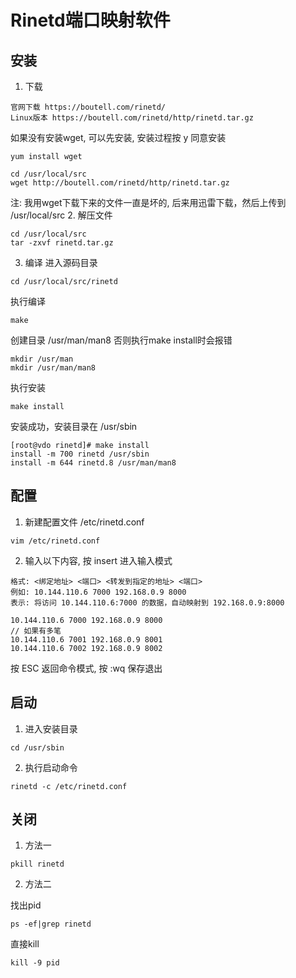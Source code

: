 # Rinetd端口映射软件



## 安装

1. 下载
```
官网下载 https://boutell.com/rinetd/ 
Linux版本 https://boutell.com/rinetd/http/rinetd.tar.gz
```
如果没有安装wget, 可以先安装, 安装过程按 y 同意安装
```
yum install wget
```
```
cd /usr/local/src
wget http://boutell.com/rinetd/http/rinetd.tar.gz
```
注: 我用wget下载下来的文件一直是坏的, 后来用迅雷下载，然后上传到 /usr/local/src
2. 解压文件
```
cd /usr/local/src
tar -zxvf rinetd.tar.gz
```
3. 编译
进入源码目录
```
cd /usr/local/src/rinetd
```
执行编译
```
make
```
创建目录 /usr/man/man8 否则执行make install时会报错
```
mkdir /usr/man
mkdir /usr/man/man8
```
执行安装
```
make install
```
安装成功，安装目录在 /usr/sbin
```
[root@vdo rinetd]# make install
install -m 700 rinetd /usr/sbin
install -m 644 rinetd.8 /usr/man/man8
```



## 配置

1. 新建配置文件 /etc/rinetd.conf
```
vim /etc/rinetd.conf
```
2. 输入以下内容, 按 insert 进入输入模式
```
格式: <绑定地址> <端口> <转发到指定的地址> <端口>
例如: 10.144.110.6 7000 192.168.0.9 8000
表示: 将访问 10.144.110.6:7000 的数据，自动映射到 192.168.0.9:8000
```
```
10.144.110.6 7000 192.168.0.9 8000
// 如果有多笔
10.144.110.6 7001 192.168.0.9 8001
10.144.110.6 7002 192.168.0.9 8002
```
按 ESC 返回命令模式, 按 :wq 保存退出

## 启动

1. 进入安装目录
```
cd /usr/sbin
```
2. 执行启动命令
```
rinetd -c /etc/rinetd.conf
```

## 关闭

1. 方法一
```
pkill rinetd
```
2. 方法二

找出pid
```
ps -ef|grep rinetd
```
直接kill
```
kill -9 pid
```